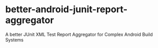 # better-android-junit-report-aggregator
A better JUnit XML Test Report Aggregator for Complex Android Build Systems
